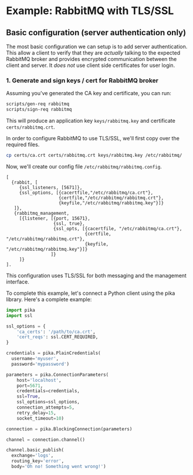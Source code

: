 # Example: RabbitMQ with TLS/SSL

## Basic configuration (server authentication only)

The most basic configuration we can setup is to add server authentication. This
allow a client to verify that they are *actually* talking to the expected RabbitMQ
broker and provides encrypted communication between the client and server. It *does
not* use client side certificates for user login.

### 1. Generate and sign keys / cert for RabbitMQ broker

Assuming you've generated the CA key and certificate, you can run:

```sh
scripts/gen-req rabbitmq
scripts/sign-req rabbitmq
```

This will produce an application key `keys/rabbitmq.key` and certificate
`certs/rabbitmq.crt`.

In order to configure RabbitMQ to use TLS/SSL, we'll first copy over the
required files.

```sh
cp certs/ca.crt certs/rabbitmq.crt keys/rabbitmq.key /etc/rabbitmq/
```

Now, we'll create our config file `/etc/rabbitmq/rabbitmq.config`.

```
[
  {rabbit, [
     {ssl_listeners, [5671]},
     {ssl_options, [{cacertfile,"/etc/rabbitmq/ca.crt"},
                    {certfile,"/etc/rabbitmq/rabbitmq.crt"},
                    {keyfile,"/etc/rabbitmq/rabbitmq.key"}]}
   ]},
   {rabbitmq_management,
     [{listener, [{port, 15671},
                  {ssl, true},
                  {ssl_opts, [{cacertfile, "/etc/rabbitmq/ca.crt"},
                              {certfile, "/etc/rabbitmq/rabbitmq.crt"},
                              {keyfile, "/etc/rabbitmq/rabbitmq.key"}]}
                 ]}
     ]}
].
```

This configuration uses TLS/SSL for both messaging and the management
interface.

To complete this example, let's connect a Python client using the pika
library. Here's a complete example:

```python
import pika
import ssl

ssl_options = {
    'ca_certs': '/path/to/ca.crt',
    'cert_reqs': ssl.CERT_REQUIRED,
}

credentials = pika.PlainCredentials(
  username='myuser',
  password='mypassword')

parameters = pika.ConnectionParameters(
    host='localhost',
    port=5671,
    credentials=credentials,
    ssl=True,
    ssl_options=ssl_options,
    connection_attempts=5,
    retry_delay=15,
    socket_timeout=10)

connection = pika.BlockingConnection(parameters)

channel = connection.channel()

channel.basic_publish(
  exchange='logs',
  routing_key='error',
  body='Oh no! Something went wrong!')
```
